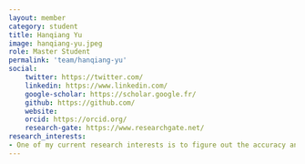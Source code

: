 ```yaml
---
layout: member
category: student
title: Hanqiang Yu
image: hanqiang-yu.jpeg
role: Master Student
permalink: 'team/hanqiang-yu'
social:
    twitter: https://twitter.com/
    linkedin: https://www.linkedin.com/
    google-scholar: https://scholar.google.fr/
    github: https://github.com/
    website:
    orcid: https://orcid.org/
    research-gate: https://www.researchgate.net/
research_interests:
- One of my current research interests is to figure out the accuracy and applicability of different language usage detection methods and develop some methods that can be widely used. Another one is about the relationship between bilinguals and mitigate cognitive function decline. Through this line of research, we aim to help researchers measure the language usage in a utility way and help the elderly against dementia.
---
```

